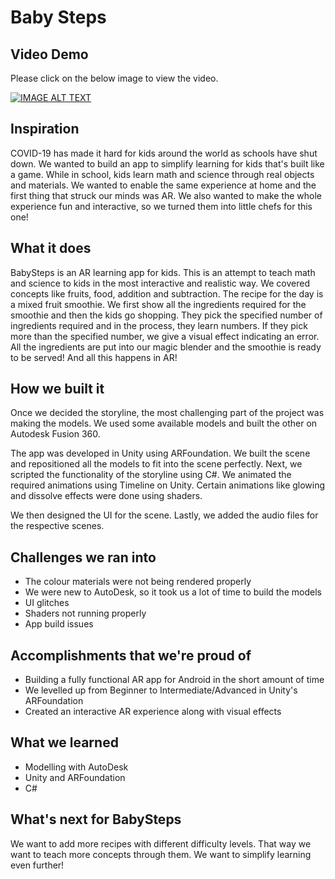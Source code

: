 # Baby Steps

## Video Demo

Please click on the below image to view the video.

[![IMAGE ALT TEXT](http://img.youtube.com/vi/v-UHV8u6bvI/0.jpg)](http://www.youtube.com/watch?v=v-UHV8u6bvI "Baby Steps | Bon Hackétit")

## Inspiration

COVID-19 has made it hard for kids around the world as schools have shut down. We wanted to build an app to simplify learning for kids that's built like a game. While in school, kids learn math and science through real objects and materials. We wanted to enable the same experience at home and the first thing that struck our minds was AR. We also wanted to make the whole experience fun and interactive, so we turned them into little chefs for this one!

## What it does

BabySteps is an AR learning app for kids. This is an attempt to teach math and science to kids in the most interactive and realistic way. We covered concepts like fruits, food, addition and subtraction. The recipe for the day is a mixed fruit smoothie. We first show all the ingredients required for the smoothie and then the kids go shopping. They pick the specified number of ingredients required and in the process, they learn numbers. If they pick more than the specified number, we give a visual effect indicating an error. All the ingredients are put into our magic blender and the smoothie is ready to be served! And all this happens in AR!

## How we built it

Once we decided the storyline, the most challenging part of the project was making the models. We used some available models and built the other on Autodesk Fusion 360. 

The app was developed in Unity using ARFoundation. We built the scene and repositioned all the models to fit into the scene perfectly. Next, we scripted the functionality of the storyline using C#. We animated the required animations using Timeline on Unity. Certain animations like glowing and dissolve effects were done using shaders. 

We then designed the UI for the scene. Lastly, we added the audio files for the respective scenes.

## Challenges we ran into

- The colour materials were not being rendered properly 
- We were new to AutoDesk, so it took us a lot of time to build the models
- UI glitches
- Shaders not running properly
- App build issues

## Accomplishments that we're proud of

- Building a fully functional AR app for Android in the short amount of time 
- We levelled up from Beginner to Intermediate/Advanced in Unity's ARFoundation
- Created an interactive AR experience along with visual effects

## What we learned

- Modelling with AutoDesk
- Unity and ARFoundation
- C#

## What's next for BabySteps

We want to add more recipes with different difficulty levels. That way we want to teach more concepts through them. We want to simplify learning even further!
